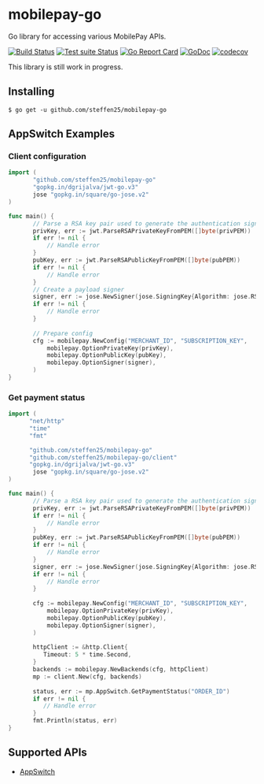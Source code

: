 # mobilepay-go
Go library for accessing various MobilePay APIs.

[![Build Status](https://github.com/steffen25/mobilepay-go/workflows/golangci-lint/badge.svg)](https://github.com/steffen25/mobilepay-go/actions?query=workflow%3Agolangci-lint)
[![Test suite Status](https://github.com/steffen25/mobilepay-go/workflows/test-suite/badge.svg)](https://github.com/steffen25/mobilepay-go/actions?query=workflow%3Agolangci-lint)
[![Go Report Card](https://goreportcard.com/badge/github.com/steffen25/mobilepay-go)](https://goreportcard.com/report/github.com/steffen25/mobilepay-go)
[![GoDoc](http://img.shields.io/badge/godoc-reference-blue.svg)](http://godoc.org/github.com/steffen25/mobilepay-go)
[![codecov](https://codecov.io/gh/steffen25/mobilepay-go/branch/master/graph/badge.svg)](https://codecov.io/gh/steffen25/mobilepay-go)

This library is still work in progress.

## Installing
    $ go get -u github.com/steffen25/mobilepay-go
    
## AppSwitch Examples

### Client configuration

 ```go
import (
	    "github.com/steffen25/mobilepay-go"
	    "gopkg.in/dgrijalva/jwt-go.v3"
        jose "gopkg.in/square/go-jose.v2"
)

func main() {
        // Parse a RSA key pair used to generate the authentication signature
        privKey, err := jwt.ParseRSAPrivateKeyFromPEM([]byte(privPEM))
        if err != nil {
            // Handle error
        }
        pubKey, err := jwt.ParseRSAPublicKeyFromPEM([]byte(pubPEM))
        if err != nil {
            // Handle error
        }
        // Create a payload signer
        signer, err := jose.NewSigner(jose.SigningKey{Algorithm: jose.RS256, Key: privKey}, nil)
        if err != nil {
            // Handle error
        }
        
        // Prepare config
        cfg := mobilepay.NewConfig("MERCHANT_ID", "SUBSCRIPTION_KEY", 
            mobilepay.OptionPrivateKey(privKey),
            mobilepay.OptionPublicKey(pubKey),
            mobilepay.OptionSigner(signer),
        )
}
```
 
 ### Get payment status
 
  ```go
 import (
        "net/http"
        "time"
        "fmt"

 	    "github.com/steffen25/mobilepay-go"
        "github.com/steffen25/mobilepay-go/client"
 	    "gopkg.in/dgrijalva/jwt-go.v3"
         jose "gopkg.in/square/go-jose.v2"
 )
 
 func main() {
         // Parse a RSA key pair used to generate the authentication signature
         privKey, err := jwt.ParseRSAPrivateKeyFromPEM([]byte(privPEM))
         if err != nil {
             // Handle error
         }
         pubKey, err := jwt.ParseRSAPublicKeyFromPEM([]byte(pubPEM))
         if err != nil {
             // Handle error
         }
         signer, err := jose.NewSigner(jose.SigningKey{Algorithm: jose.RS256, Key: privKey}, nil)
         if err != nil {
             // Handle error
         }
         
         cfg := mobilepay.NewConfig("MERCHANT_ID", "SUBSCRIPTION_KEY", 
             mobilepay.OptionPrivateKey(privKey),
             mobilepay.OptionPublicKey(pubKey),
             mobilepay.OptionSigner(signer),
         )
        
         httpClient := &http.Client{
            Timeout: 5 * time.Second,
         }
         backends := mobilepay.NewBackends(cfg, httpClient)
         mp := client.New(cfg, backends)
         
         status, err := mp.AppSwitch.GetPaymentStatus("ORDER_ID")
         if err != nil {
            // Handle error
         }
         fmt.Println(status, err)
 }
 ```

## Supported APIs
- [AppSwitch](https://github.com/MobilePayDev/MobilePay-AppSwitch-API)